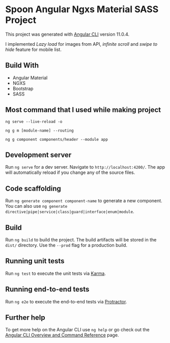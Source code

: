 # Spoon Angular Ngxs Material SASS Project

This project was generated with [Angular CLI](https://github.com/angular/angular-cli) version 11.0.4.

I implemented _Lazy load_ for images from API, _infinite scroll_ and _swipe to hide_ feature for mobile list.


## Build With
* Angular Material
* NGXS
* Bootstrap
* SASS

## Most command that I used while making project

`ng serve --live-reload -o`

`ng g m [module-name] --routing`

`ng g component components/header --module app`

## Development server

Run `ng serve` for a dev server. Navigate to `http://localhost:4200/`. The app will automatically reload if you change any of the source files.

## Code scaffolding

Run `ng generate component component-name` to generate a new component. You can also use `ng generate directive|pipe|service|class|guard|interface|enum|module`.

## Build

Run `ng build` to build the project. The build artifacts will be stored in the `dist/` directory. Use the `--prod` flag for a production build.

## Running unit tests

Run `ng test` to execute the unit tests via [Karma](https://karma-runner.github.io).

## Running end-to-end tests

Run `ng e2e` to execute the end-to-end tests via [Protractor](http://www.protractortest.org/).

## Further help

To get more help on the Angular CLI use `ng help` or go check out the [Angular CLI Overview and Command Reference](https://angular.io/cli) page.
